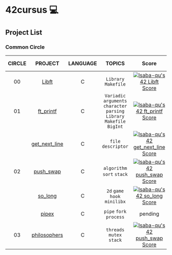  # 42cursus 💻
 
## Project List
### Common Circle

| **CIRCLE** | **PROJECT**                         | **LANGUAGE** | **TOPICS**                                                               | **Score**              | **Date of completion** |
|:----------:|:-----------------------------------:|:------------:|:------------------------------------------------------------------------:|:----------------------:|:----------------------:|
| 00         | [Libft](./00_libft)                 | C            | `Library` `Makefile`                                                     | [![lsaba-qu's 42 Libft Score](https://badge42.vercel.app/api/v2/clagug4zz00500fmo3pefahe6/project/2848830)](https://github.com/JaeSeoKim/badge42)               | 22-11-2022   |
| 01         | [ft_printf](./01_ft_printf)         | C            | `Variadic` `arguments` `character parsing` `Library` `Makefile` `BigInt` | [![lsaba-qu's 42 ft_printf Score](https://badge42.vercel.app/api/v2/clagug4zz00500fmo3pefahe6/project/2891156)](https://github.com/JaeSeoKim/badge42)             | 06-12-2022   |
|          | [get_next_line](./01_get_next_line) | C            | `file descriptor`  | [![lsaba-qu's 42 get_next_line Score](https://badge42.vercel.app/api/v2/clagug4zz00500fmo3pefahe6/project/2891157)](https://github.com/JaeSeoKim/badge42)                | 23-11-2023 |
| 02         | [push_swap](./02_push_swap) | C            | `algorithm` `sort` `stack` | [![lsaba-qu's 42 push_swap Score](https://badge42.vercel.app/api/v2/clagug4zz00500fmo3pefahe6/project/2921545)](https://github.com/JaeSeoKim/badge42)               | 15-03-2023 |
|          | [so_long](./02_so_long) | C            | `2d` `game` `hook` `minilibx` | [![lsaba-qu's 42 so_long Score](https://badge42.vercel.app/api/v2/clagug4zz00500fmo3pefahe6/project/3029724)](https://github.com/JaeSeoKim/badge42) | 06-04-2023 |
|          | [pipex](./02_pipex) | C            | `pipe` `fork` `process`| pending| 28-04-2023 |
| 03         | [philosophers](./02_philosophers) | C            | `threads` `mutex` `stack` | [![lsaba-qu's 42 push_swap Score](https://badge42.vercel.app/api/v2/clagug4zz00500fmo3pefahe6/project/2921545)](https://github.com/JaeSeoKim/badge42)   

